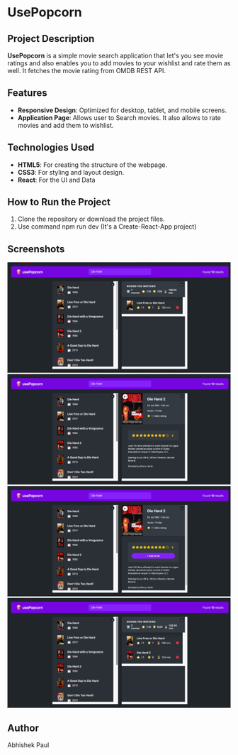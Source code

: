 # UsePopcorn

## Project Description

**UsePopcorn** is a simple movie search application that let's you see movie ratings and also enables you to add movies to your wishlist and rate them as well. It fetches the movie rating from OMDB REST API.

## Features

- **Responsive Design**: Optimized for desktop, tablet, and mobile screens.
- **Application Page**: Allows user to Search movies. It also allows to rate movies and add them to wishlist.

## Technologies Used

- **HTML5**: For creating the structure of the webpage.
- **CSS3**: For styling and layout design.
- **React**: For the UI and Data

## How to Run the Project

1. Clone the repository or download the project files.
2. Use command npm run dev (It's a Create-React-App project)

## Screenshots

![Home Page](/screenshots/Movie-Search.png)
![Movie Rating](/screenshots/Movie-Rating.png)
![Adding to Wishlist](/screenshots/Add-To-Wishlist.png)
![WishList-Added](/screenshots/WishList-Added.png)

## Author

Abhishek Paul
